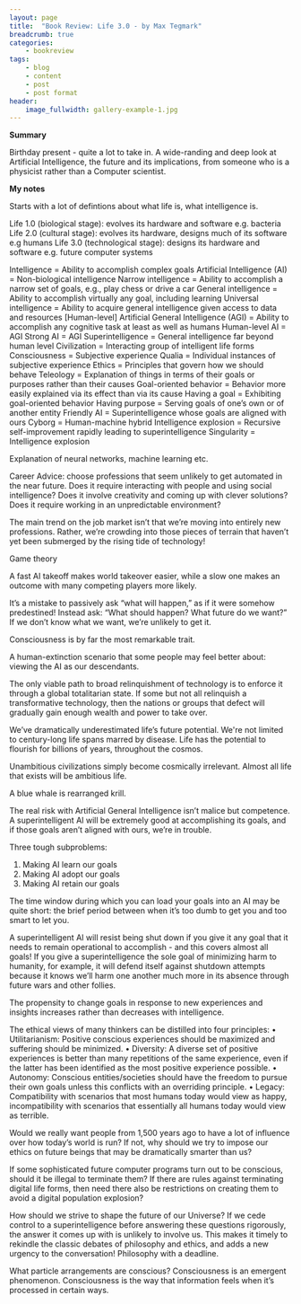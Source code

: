 ```yaml
---
layout: page
title:  "Book Review: Life 3.0 - by Max Tegmark"
breadcrumb: true
categories:
    - bookreview
tags:
    - blog
    - content
    - post
    - post format
header:
    image_fullwidth: gallery-example-1.jpg
---
```


**Summary**

Birthday present - quite a lot to take in. A wide-randing and deep look at Artificial Intelligence, the future and its implications, from someone who is a physicist rather than a Computer scientist.

**My notes**

Starts with a lot of defintions about what life is, what intelligence is.

Life 1.0 (biological stage): evolves its hardware and software e.g. bacteria
Life 2.0 (cultural stage): evolves its hardware, designs much of its software e.g humans
Life 3.0 (technological stage): designs its hardware and software e.g. future computer systems

Intelligence = Ability to accomplish complex goals
Artificial Intelligence (AI) = Non-biological intelligence
Narrow intelligence = Ability to accomplish a narrow set of goals, e.g., play chess or drive a car
General intelligence = Ability to accomplish virtually any goal, including learning
Universal intelligence = Ability to acquire general intelligence given access to data and resources
[Human-level] Artificial General Intelligence (AGI) = Ability to accomplish any cognitive task at least as well as humans
Human-level AI = AGI
Strong AI = AGI
Superintelligence = General intelligence far beyond human level
Civilization = Interacting group of intelligent life forms
Consciousness = Subjective experience
Qualia = Individual instances of subjective experience
Ethics = Principles that govern how we should behave
Teleology = Explanation of things in terms of their goals or purposes rather than their causes
Goal-oriented behavior = Behavior more easily explained via its effect than via its cause
Having a goal = Exhibiting goal-oriented behavior
Having purpose = Serving goals of one’s own or of another entity
Friendly AI = Superintelligence whose goals are aligned with ours
Cyborg = Human-machine hybrid
Intelligence explosion = Recursive self-improvement rapidly leading to superintelligence
Singularity = Intelligence explosion

Explanation of neural networks, machine learning etc.


Career Advice: choose professions that seem unlikely to get automated in the near future. 
Does it require interacting with people and using social intelligence?
Does it involve creativity and coming up with clever solutions?
Does it require working in an unpredictable environment?

The main trend on the job market isn’t that we’re moving into entirely new professions. Rather, we’re crowding into those pieces of terrain that haven’t yet been submerged by the rising tide of technology!

Game theory 

A fast AI takeoff makes world takeover easier, while a slow one makes an outcome with many competing players more likely.

It’s a mistake to passively ask “what will happen,” as if it were somehow predestined!
Instead ask: “What should happen? What future do we want?”
If we don’t know what we want, we’re unlikely to get it.

Consciousness is by far the most remarkable trait.

A human-extinction scenario that some people may feel better about: viewing the AI as our descendants.

The only viable path to broad relinquishment of technology is to enforce it through a global totalitarian state.
If some but not all relinquish a transformative technology, then the nations or groups that defect will gradually gain enough wealth and power to take over.

We’ve dramatically underestimated life’s future potential.
We're not limited to century-long life spans marred by disease.
Life has the potential to flourish for billions of years, throughout the cosmos.

Unambitious civilizations simply become cosmically irrelevant.
Almost all life that exists will be ambitious life.

A blue whale is rearranged krill.

The real risk with Artificial General Intelligence isn’t malice but competence.
A superintelligent AI will be extremely good at accomplishing its goals, and if those goals aren’t aligned with ours, we’re in trouble.

Three tough subproblems:
1. Making AI learn our goals
2. Making AI adopt our goals
3. Making AI retain our goals

The time window during which you can load your goals into an AI may be quite short: the brief period between when it’s too dumb to get you and too smart to let you.

A superintelligent AI will resist being shut down if you give it any goal that it needs to remain operational to accomplish - and this covers almost all goals!
If you give a superintelligence the sole goal of minimizing harm to humanity, for example, it will defend itself against shutdown attempts because it knows we’ll harm one another much more in its absence through future wars and other follies.

The propensity to change goals in response to new experiences and insights increases rather than decreases with intelligence.

The ethical views of many thinkers can be distilled into four principles:
• Utilitarianism: Positive conscious experiences should be maximized and suffering should be minimized.
• Diversity: A diverse set of positive experiences is better than many repetitions of the same experience, even if the latter has been identified as the most positive experience possible.
• Autonomy: Conscious entities/societies should have the freedom to pursue their own goals unless this conflicts with an overriding principle.
• Legacy: Compatibility with scenarios that most humans today would view as happy, incompatibility with scenarios that essentially all humans today would view as terrible.

Would we really want people from 1,500 years ago to have a lot of influence over how today’s world is run?
If not, why should we try to impose our ethics on future beings that may be dramatically smarter than us?

If some sophisticated future computer programs turn out to be conscious, should it be illegal to terminate them?
If there are rules against terminating digital life forms, then need there also be restrictions on creating them to avoid a digital population explosion?

How should we strive to shape the future of our Universe?
If we cede control to a superintelligence before answering these questions rigorously, the answer it comes up with is unlikely to involve us.
This makes it timely to rekindle the classic debates of philosophy and ethics, and adds a new urgency to the conversation!
Philosophy with a deadline.

What particle arrangements are conscious?
Consciousness is an emergent phenomenon.
Consciousness is the way that information feels when it’s processed in certain ways.

